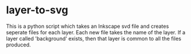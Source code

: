 # layer-to-svg

This is a python script which takes an Inkscape svd file and creates seperate files for each layer.
Each new file takes the name of the layer.
If a layer called 'background' exists, then that layer is common to all the files produced.
